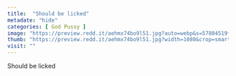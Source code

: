 ```yaml
---
title:  "Should be licked"
metadate: "hide"
categories: [ God Pussy ]
image: "https://preview.redd.it/aehmx74bo9l51.jpg?auto=webp&s=57804519f6747211b7e5e58dbbb6a090a48b1847"
thumb: "https://preview.redd.it/aehmx74bo9l51.jpg?width=1080&crop=smart&auto=webp&s=23bf62543ff9c8212c371b8f35ed8681b122828b"
visit: ""
---
```

Should be licked
